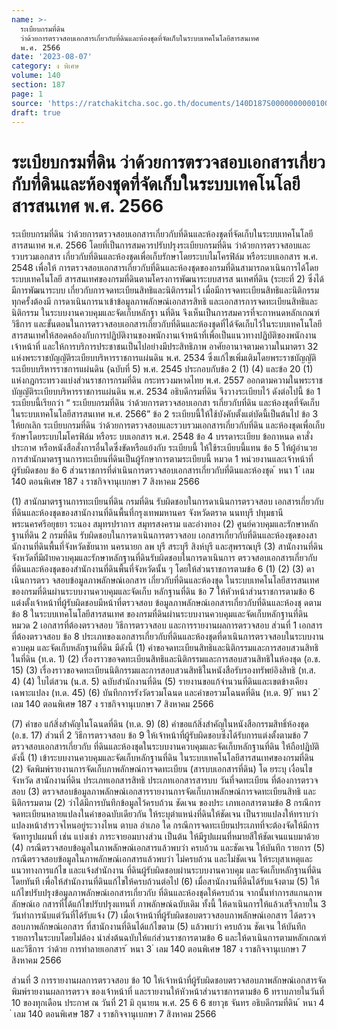 ```yaml
---
name: >-
  ระเบียบกรมที่ดิน
  ว่าด้วยการตรวจสอบเอกสารเกี่ยวกับที่ดินและห้องชุดที่จัดเก็บในระบบเทคโนโลยีสารสนเทศ
  พ.ศ. 2566
date: '2023-08-07'
category: ง พิเศษ
volume: 140
section: 187
page: 1
source: 'https://ratchakitcha.soc.go.th/documents/140D187S0000000000100.pdf'
draft: true
---
```


# ระเบียบกรมที่ดิน ว่าด้วยการตรวจสอบเอกสารเกี่ยวกับที่ดินและห้องชุดที่จัดเก็บในระบบเทคโนโลยีสารสนเทศ พ.ศ. 2566

ระเบียบกรมที่ดิน ว่าด้วยการตรวจสอบเอกสารเกี่ยวกับที่ดินและห้องชุดที่จัดเก็บในระบบเทคโนโลยีสารสนเทศ พ.ศ. 2566 โดยที่เป็นการสมควรปรับปรุงระเบียบกรมที่ดิน ว่าด้วยการตรวจสอบและรวบรวมเอกสาร เกี่ยวกับที่ดินและห้องชุดเพื่อเก็บรักษาโดยระบบไมโครฟิล์ม หรือระบบเอกสาร พ.ศ. 2548 เพื่อให้ การตรวจสอบเอกสารเกี่ยวกับที่ดินและห้องชุดของกรมที่ดินสามารถดาเนินการได้โดยระบบเทคโนโลยี สารสนเทศของกรมที่ดินตามโครงการพัฒนาระบบสารส นเทศที่ดิน (ระยะที่ 2) ซึ่งได้มีการพัฒนาระบบ เกี่ยวกับการจดทะเบียนสิทธิและนิติกรรมไว้ เมื่อมีการจดทะเบียนสิทธิและนิติกรรมทุกครั้งต้องมี การดาเนินการนาเข้าข้อมูลภาพลักษณ์เอกสารสิทธิ และเอกสารการจดทะเบียนสิทธิและนิติกรรม ในระบบงานควบคุมและจัดเก็บหลักฐา นที่ดิน จึงเห็นเป็นการสมควรที่จะกาหนดหลักเกณฑ์ วิธีการ และขั้นตอนในการตรวจสอบเอกสารเกี่ยวกับที่ดินและห้องชุดที่ได้จัดเก็บไว้ในระบบเทคโนโลยี สารสนเทศให้สอดคล้องกับการปฏิบัติงานของพนักงานเจ้าหน้าที่เพื่อเป็นแนวทางปฏิบัติของพนักงานเจ้าหน้าที่ และให้การบริการประชาชนเป็นไปอย่างมีประสิทธิภาพ อาศัยอานาจตามความในมาตรา 32 แห่งพระราชบัญญัติระเบียบบริหารราชการแผ่นดิน พ.ศ. 2534 ซึ่งแก้ไขเพิ่มเติมโดยพระราชบัญญัติระเบียบบริหารราชการแผ่นดิน (ฉบับที่ 5) พ.ศ. 2545 ประกอบกับข้อ 2 (1) (4) และข้อ 20 (1) แห่งกฎกระทรวงแบ่งส่วนราชการกรมที่ดิน กระทรวงมหาดไทย พ.ศ. 2557 ออกตามความในพระราชบัญญัติระเบียบบริหารราชการแผ่นดิน พ.ศ. 2534 อธิบดีกรมที่ดิน จึงวางระเบียบไว้ ดังต่อไปนี้ ข้อ 1 ระเบียบนี้เรียกว่า “ ระเบียบกรมที่ดิน ว่าด้วยการตรวจสอบเอกสา รเกี่ยวกับที่ดิน และห้องชุดที่จัดเก็บในระบบเทคโนโลยีสารสนเทศ พ.ศ. 2566” ข้อ 2 ระเบียบนี้ให้ใช้บังคับตั้งแต่บัดนี้เป็นต้นไป ข้อ 3 ให้ยกเลิก ระเบียบกรมที่ดิน ว่าด้วยการตรวจสอบและรวบรวมเอกสารเกี่ยวกับที่ดิน และห้องชุดเพื่อเก็บรักษาโดยระบบไมโครฟิล์ม หรือระ บบเอกสาร พ.ศ. 2548 ข้อ 4 บรรดาระเบียบ ข้อกาหนด คาสั่ง ประกาศ หรือหนังสือสั่งการอื่นใดซึ่งขัดหรือแย้งกับ ระเบียบนี้ ให้ใช้ระเบียบนี้แทน ข้อ 5 ให้ผู้อำนวยการสำนักมาตรฐานการทะเบียนที่ดินเป็นผู้รักษาการตามระเบียบนี้ หมวด 1 หน่วยงานและเจ้าหน้าที่ผู้รับผิดชอบ ข้อ 6 ส่วนราชการที่ดำเนินการตรวจสอบเอกสารเกี่ยวกับที่ดินและห้องชุด ้ หนา 1 ่ เลม 140 ตอนพิเศษ 187 ง ราชกิจจานุเบกษา 7 สิงหาคม 2566

(1) สานักมาตรฐานการทะเบียนที่ดิน กรมที่ดิน รับผิดชอบในการดาเนินการตรวจสอบ เอกสารเกี่ยวกับที่ดินและห้องชุดของสานักงานที่ดินพื้นที่กรุงเทพมหานคร จังหวัดตราด นนทบุรี ปทุมธานี พระนครศรีอยุธยา ระนอง สมุทรปราการ สมุทรสงคราม และอ่างทอง (2) ศูนย์ควบคุมและรักษาหลักฐานที่ดิน 2 กรมที่ดิน รับผิดชอบในการดาเนินการตรวจสอบ เอกสารเกี่ยวกับที่ดินและห้องชุดของสานักงานที่ดินพื้นที่จังหวัดชัยนาท นครนายก ลพ บุรี สระบุรี สิงห์บุรี และสุพรรณบุรี (3) สานักงานที่ดินจังหวัดที่มีฝ่ายควบคุมและรักษาหลักฐานที่ดินรับผิดชอบในการดาเนินการ ตรวจสอบเอกสารเกี่ยวกับที่ดินและห้องชุดของสำนักงานที่ดินพื้นที่จังหวัดนั้น ๆ โดยให้ส่วนราชการตามข้อ 6 (1) (2) (3) ดาเนินการตรว จสอบข้อมูลภาพลักษณ์เอกสาร เกี่ยวกับที่ดินและห้องชุด ในระบบเทคโนโลยีสารสนเทศของกรมที่ดินผ่านระบบงานควบคุมและจัดเก็บ หลักฐานที่ดิน ข้อ 7 ให้หัวหน้าส่วนราชการตามข้อ 6 แต่งตั้งเจ้าหน้าที่ผู้รับผิดชอบมีหน้าที่ตรวจสอบ ข้อมูลภาพลักษณ์เอกสารเกี่ยวกับที่ดินและห้องชุ ดตามข้อ 8 ในระบบเทคโนโลยีสารสนเทศ ของกรมที่ดินผ่านระบบงานควบคุมและจัดเก็บหลักฐานที่ดิน หมวด 2 เอกสารที่ต้องตรวจสอบ วิธีการตรวจสอบ และการรายงานผลการตรวจสอบ ส่วนที่ 1 เอกสารที่ต้องตรวจสอบ ข้อ 8 ประเภทของเอกสารเกี่ยวกับที่ดินและห้องชุดที่ดาเนินการตรวจสอบในระบบงานควบคุม และจัดเก็บหลักฐานที่ดิน มีดังนี้ (1) คำขอจดทะเบียนสิทธิและนิติกรรมและการสอบสวนสิทธิในที่ดิน (ท.ด. 1) (2) เรื่องราวขอจดทะเบียนสิทธิและนิติกรรมและการสอบสวนสิทธิในห้องชุด (อ.ช. 15) (3) เรื่องราวขอจดทะเบียนนิติกรรมและการสอบสวนสิทธิในหนังสือรับรองทรัพย์อิงสิทธิ (ท.ส. 4) (4) ใบไต่สวน (น.ส. 5) ฉบับสำนักงานที่ดิน (5) รายงานขอแก้จำนวนที่ดินและเขตข้างเคียงเฉพาะแปลง (ท.ด. 45) (6) บันทึกการรังวัดรวมโฉนด และคำขอรวมโฉนดที่ดิน (ท.ด. 9) ้ หนา 2 ่ เลม 140 ตอนพิเศษ 187 ง ราชกิจจานุเบกษา 7 สิงหาคม 2566

(7) คำขอ แก้สิ่งสำคัญในโฉนดที่ดิน (ท.ด. 9) (8) คำขอแก้สิ่งสำคัญในหนังสือกรรมสิทธิ์ห้องชุด (อ.ช. 17) ส่วนที่ 2 วิธีการตรวจสอบ ข้อ 9 ให้เจ้าหน้าที่ผู้รับผิดชอบซึ่งได้รับการแต่งตั้งตามข้อ 7 ตรวจสอบเอกสารเกี่ยวกับ ที่ดินและห้องชุดในระบบงานควบคุมและจัดเก็บหลักฐานที่ดิน ให้ถือปฏิบัติ ดังนี้ (1) เข้าระบบงานควบคุมและจัดเก็บหลักฐานที่ดิน ในระบบเทคโนโลยีสารสนเทศของกรมที่ดิน (2) จัดพิมพ์รายงานการจัดเก็บภาพลักษณ์การจดทะเบียน (สารบบเอกสารที่ดิน) โด ยระบุ เงื่อนไขจังหวัด สานักงานที่ดิน ประเภทเอกสารสิทธิ ประเภทเอกสารสารบบ วันที่จดทะเบียน ที่ต้องการตรวจสอบ (3) ตรวจสอบข้อมูลภาพลักษณ์เอกสารรายงานการจัดเก็บภาพลักษณ์การจดทะเบียนสิทธิ และนิติกรรมตาม (2) ว่าได้มีการบันทึกข้อมูลไว้ครบถ้วน ชัดเจน ของประ เภทเอกสารตามข้อ 8 กรณีการจดทะเบียนหลายแปลงในคำขอฉบับเดียวกัน ให้ระบุตำแหน่งที่ดินให้ชัดเจน เป็นรายแปลงให้ทราบว่า แปลงหน้าสำรวจไหนอยู่ระวางไหน ตาบล อำเภอ ใด กรณีการจดทะเบียนประเภทที่จะต้องจัดให้มีการจัดทารูปแผนที่ เช่น แบ่งเช่า ภาระจายอมบางส่วน เป็นต้น ให้มีรูปแผนที่หมายสีให้ชัดเจนแนบมาด้วย (4) กรณีตรวจสอบข้อมูลในภาพลักษณ์เอกสารแล้วพบว่า ครบถ้วน และชัดเจน ให้บันทึก รายการ (5) กรณีตรวจสอบข้อมูลในภาพลักษณ์เอกสารแล้วพบว่า ไม่ครบถ้วน และไม่ชัดเจน ให้ระบุสาเหตุและแนวทางการแก้ไข และแจ้งสำนักงาน ที่ดินผู้รับผิดชอบผ่านระบบงานควบคุม และจัดเก็บหลักฐานที่ดินโดยทันที เพื่อให้สำนักงานที่ดินแก้ไขให้ครบถ้วนต่อไป (6) เมื่อสานักงานที่ดินได้รับแจ้งตาม (5) ให้แก้ไขปรับปรุงข้อมูลภาพลักษณ์เอกสารเกี่ยวกับ ที่ดินและห้องชุดให้ครบถ้วน จากนั้นทำการสแกนภาพลักษณ์เอ กสารที่ได้แก้ไขปรับปรุงแทนที่ ภาพลักษณ์ฉบับเดิม ทั้งนี้ ให้ดาเนินการให้แล้วเสร็จภายใน 3 วันทำการนับแต่วันที่ได้รับแจ้ง (7) เมื่อเจ้าหน้าที่ผู้รับผิดชอบตรวจสอบภาพลักษณ์เอกสาร ได้ตรวจสอบภาพลักษณ์เอกสาร ที่สานักงานที่ดินได้แก้ไขตาม (5) แล้วพบว่า ครบถ้วน ชัดเจน ให้บันทึกรายการในระบบโดยไม่ต้อง นำส่งต้นฉบับให้แก่ส่วนราชการตามข้อ 6 และให้ดาเนินการตามหลักเกณฑ์ และวิธีการ ว่าด้วย การทำลายเอกสาร ้ หนา 3 ่ เลม 140 ตอนพิเศษ 187 ง ราชกิจจานุเบกษา 7 สิงหาคม 2566

ส่วนที่ 3 การรายงานผลการตรวจสอบ ข้อ 10 ให้เจ้าหน้าที่ผู้รับผิดชอบตรวจสอบภาพลักษณ์เอกสารจัดพิมพ์รายงานผลการตรวจ ของเจ้าหน้าที่ และรายงานให้หัวหน้าส่วนราชการตามข้อ 6 ทราบภายในวันที่ 10 ของทุกเดือน ประกาศ ณ วันที่ 21 มิ ถุนายน พ.ศ. 25 6 6 ชยาวุธ จันทร อธิบดีกรมที่ดิน ้ หนา 4 ่ เลม 140 ตอนพิเศษ 187 ง ราชกิจจานุเบกษา 7 สิงหาคม 2566
